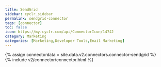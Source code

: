 ```yaml
---
title: SendGrid
sidebar: cyclr_sidebar
permalink: sendgrid-connector
tags: [connector]
toc: false
icon: https://my.cyclr.com/api/ConnectorIcon/14742
category: Marketing
categories: [Marketing,Developer Tools,Email Marketing]
---
```

{% assign connectordata = site.data.v2.connectors.connector-sendgrid %}
{% include v2/connector/connector.html %}	